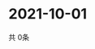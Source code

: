 # 2021-10-01
  共 0条

  <!-- BEGIN -->
  <!-- 最后更新时间Fri Oct 01 2021 21:02:24 GMT+0000 (Coordinated Universal Time) -->
  
  <!-- END -->
  
  